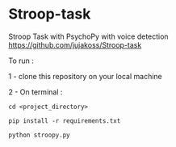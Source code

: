 # Stroop-task
Stroop Task with PsychoPy  with voice detection
https://github.com/jujakoss/Stroop-task

To run :

1 - clone this repository on your local machine

2 - On terminal :

    cd <project_directory>

    pip install -r requirements.txt

    python stroopy.py
